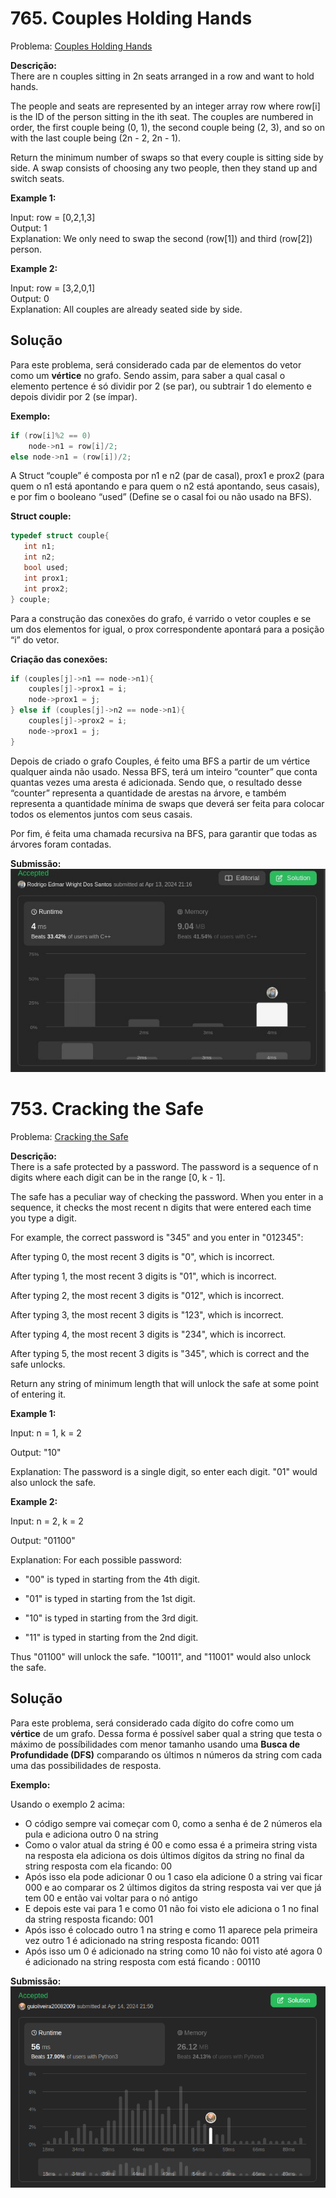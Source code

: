 # 765. Couples Holding Hands

Problema: [Couples Holding Hands](https://leetcode.com/problems/couples-holding-hands/description/)

**Descrição:** <br>
There are n couples sitting in 2n seats arranged in a row and want to hold hands.

The people and seats are represented by an integer array row where row[i] is the ID of the person sitting in the ith seat. The couples are numbered in order, the first couple being (0, 1), the second couple being (2, 3), and so on with the last couple being (2n - 2, 2n - 1).

Return the minimum number of swaps so that every couple is sitting side by side. A swap consists of choosing any two people, then they stand up and switch seats.

**Example 1:**

Input: row = [0,2,1,3] <br>
Output: 1 <br>
Explanation: We only need to swap the second (row[1]) and third (row[2]) person. <br>

**Example 2:**

Input: row = [3,2,0,1] <br>
Output: 0 <br>
Explanation: All couples are already seated side by side. <br>

## Solução

Para este problema, será considerado cada par de elementos do vetor como um **vértice** no grafo. Sendo assim, para saber a qual casal o elemento pertence é só dividir por 2 (se par), ou subtrair 1 do elemento e depois dividir por 2 (se ímpar).

**Exemplo:**
```C++
if (row[i]%2 == 0)
    node->n1 = row[i]/2;
else node->n1 = (row[i])/2;
```
A Struct “couple” é composta por n1 e n2 (par de casal), prox1 e prox2 (para quem o n1 está apontando e para quem o n2 está apontando, seus casais), e por fim o booleano “used” (Define se o casal foi ou não usado na BFS).

**Struct couple:**
```C++
typedef struct couple{
   int n1;
   int n2;
   bool used;
   int prox1;
   int prox2;
} couple;
```
Para a construção das conexões do grafo, é varrido o vetor couples e se um dos elementos for igual, o prox correspondente apontará para a posição “i” do vetor.

**Criação das conexões:**
```C++
if (couples[j]->n1 == node->n1){
    couples[j]->prox1 = i;
    node->prox1 = j;
} else if (couples[j]->n2 == node->n1){
    couples[j]->prox2 = i;
    node->prox1 = j;
}
```


Depois de criado o grafo Couples, é feito uma BFS a partir de um vértice qualquer ainda não usado. Nessa BFS, terá um inteiro “counter” que conta quantas vezes uma aresta é adicionada. Sendo que, o resultado desse “counter” representa a quantidade de arestas na árvore, e também representa a quantidade mínima de swaps que deverá ser feita para colocar todos os elementos juntos com seus casais.

Por fim, é feita uma chamada recursiva na BFS, para garantir que todas as árvores foram contadas.

**Submissão:**<br>
![](./assets/CouplesSubmission.jpeg)


# 753. Cracking the Safe

Problema: [Cracking the Safe](https://leetcode.com/problems/cracking-the-safe/description/)

**Descrição:** <br>
There is a safe protected by a password. The password is a sequence of n digits where each digit can be in the range [0, k - 1].<br>

The safe has a peculiar way of checking the password. When you enter in a sequence, it checks the most recent n digits that were entered each time you type a digit.<br>

For example, the correct password is "345" and you enter in "012345":<br>

After typing 0, the most recent 3 digits is "0", which is incorrect.<br>

After typing 1, the most recent 3 digits is "01", which is incorrect.<br>

After typing 2, the most recent 3 digits is "012", which is incorrect.<br>

After typing 3, the most recent 3 digits is "123", which is incorrect.<br>

After typing 4, the most recent 3 digits is "234", which is incorrect.<br>

After typing 5, the most recent 3 digits is "345", which is correct and the safe unlocks.<br>

Return any string of minimum length that will unlock the safe at some point of entering it.<br>

**Example 1:**

Input: n = 1, k = 2<br>

Output: "10"<br>

Explanation: The password is a single digit, so enter each digit. "01" would also unlock the safe.<br>

**Example 2:**

Input: n = 2, k = 2<br>

Output: "01100"<br>

Explanation: For each possible password:<br>
- "00" is typed in starting from the 4th digit.<br>

- "01" is typed in starting from the 1st digit.<br>

- "10" is typed in starting from the 3rd digit.<br>

- "11" is typed in starting from the 2nd digit.<br>

Thus "01100" will unlock the safe. "10011", and "11001" would also unlock the safe.<br>


## Solução

Para este problema, será considerado cada dígito do cofre como um **vértice** de um grafo. Dessa forma é possível saber qual a string que testa o máximo de possíbilidades com menor tamanho usando uma **Busca de Profundidade (DFS)** comparando os últimos n números da string com cada uma das possibilidades de resposta. 

**Exemplo:**

Usando o exemplo 2 acima: 
- O código sempre vai começar com 0, como a senha é de 2 números ela pula e adiciona outro 0 na string 
- Como o  valor atual da string é 00 e como essa é a primeira string vista na resposta ela adiciona os dois últimos dígitos da string no final da string resposta com ela ficando: 00
- Após isso ela pode adicionar 0 ou 1 caso ela adicione 0 a string vai ficar 000 e ao comparar os 2 últimos digitos da string resposta vai ver que já tem 00 e então vai voltar para o nó antigo
-  E depois  este vai para 1 e como 01 não foi visto ele adiciona o 1 no final da string resposta ficando: 001
- Após isso é colocado outro 1 na string e como 11 aparece pela primeira vez outro 1 é adicionado na string resposta ficando: 0011
- Após isso um 0 é adicionado na string como 10 não foi visto até agora 0 é adicionado na string resposta com está ficando : 00110


**Submissão:**<br>
![](./assets/SafeSubmission.png)